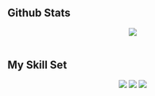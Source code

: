 ## Github Stats  
<div align="center"><img src="https://github-readme-stats.vercel.app/api?username=sanghee01&show_icons=true&count_private=true&hide_border=true" align="center" /></div>  

<br/>  


## My Skill Set  
<div align="center">  
<code><img src="https://img.shields.io/badge/html5-%23E34F26.svg?style=for-the-badge&logo=html5&logoColor=white"/></code>
<code><img src="https://img.shields.io/badge/css3-%231572B6.svg?style=for-the-badge&logo=css3&logoColor=white"/></code>
<code><img src="https://img.shields.io/badge/javascript-%23323330.svg?style=for-the-badge&logo=javascript&logoColor=%23F7DF1E"/></code>
</div>
<br />
